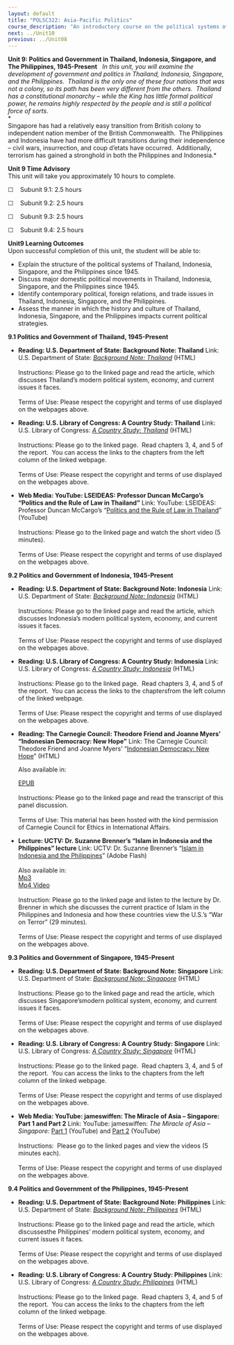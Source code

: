 ```yaml
---
layout: default
title: "POLSC322: Asia-Pacific Politics"
course_description: "An introductory course on the political systems of Northeast and Southeast Asia. Discusses pre- and post-colonial systems of government, Western imperialism, national liberation movements, and proxy wars, while exploring contemporary political issues."
next: ../Unit10
previous: ../Unit08
---
```

**Unit 9: Politics and Government in Thailand, Indonesia, Singapore, and
The Philippines, 1945-Present** <span id="9"></span> 
*In this unit, you will examine the development of government and
politics in Thailand, Indonesia, Singapore, and the Philippines. 
Thailand is the only one of these four nations that was not a colony, so
its path has been very different from the others.  Thailand has a
constitutional monarchy – while the King has little formal political
power, he remains highly respected by the people and is still a
political force of sorts.*  
 *             
 Singapore has had a relatively easy transition from British colony to
independent nation member of the British Commonwealth.  The Philippines
and Indonesia have had more difficult transitions during their
independence – civil wars, insurrection, and coup d’etats have
occurred.  Additionally, terrorism has gained a stronghold in both the
Philippines and Indonesia.*

**Unit 9 Time Advisory**  
This unit will take you approximately 10 hours to complete.

☐    Subunit 9.1: 2.5 hours

☐    Subunit 9.2: 2.5 hours

☐    Subunit 9.3: 2.5 hours

☐    Subunit 9.4: 2.5 hours

**Unit9 Learning Outcomes**  
Upon successful completion of this unit, the student will be able to:

-   Explain the structure of the political systems of Thailand,
    Indonesia, Singapore, and the Philippines since 1945.
-   Discuss major domestic political movements in Thailand, Indonesia,
    Singapore, and the Philippines since 1945.
-   Identify contemporary political, foreign relations, and trade issues
    in Thailand, Indonesia, Singapore, and the Philippines.
-   Assess the manner in which the history and culture of Thailand,
    Indonesia, Singapore, and the Philippines impacts current political
    strategies.

**9.1 Politics and Government of Thailand, 1945-Present** <span
id="9.1"></span> 
-   **Reading: U.S. Department of State: Background Note: Thailand**
    Link: U.S. Department of State: *[Background Note:
    Thailand](http://www.state.gov/r/pa/ei/bgn/2814.htm)* (HTML)  
        
     Instructions: Please go to the linked page and read the article,
    which discusses Thailand’s modern political system, economy, and
    current issues it faces.  
        
     Terms of Use: Please respect the copyright and terms of use
    displayed on the webpages above.

-   **Reading: U.S. Library of Congress: A Country Study: Thailand**
    Link: U.S. Library of Congress: *[A Country Study:
    Thailand](http://lcweb2.loc.gov/frd/cs/thtoc.html)* (HTML)  
        
     Instructions: Please go to the linked page.  Read chapters 3, 4,
    and 5 of the report.  You can access the links to the chapters from
    the left column of the linked webpage.  
        
     Terms of Use: Please respect the copyright and terms of use
    displayed on the webpages above.

-   **Web Media: YouTube: LSEIDEAS: Professor Duncan McCargo’s “Politics
    and the Rule of Law in Thailand”**
    Link: YouTube: LSEIDEAS: Professor Duncan McCargo’s “[Politics and
    the Rule of Law in
    Thailand](http://www.youtube.com/watch?v=8-u0z9Qp-3I)” (YouTube)  
        
     Instructions: Please go to the linked page and watch the short
    video (5 minutes).  
        
     Terms of Use: Please respect the copyright and terms of use
    displayed on the webpages above.

**9.2 Politics and Government of Indonesia, 1945-Present** <span
id="9.2"></span> 
-   **Reading: U.S. Department of State: Background Note: Indonesia**
    Link: U.S. Department of State: *[Background Note:
    Indonesia](http://www.state.gov/r/pa/ei/bgn/2748.htm)* (HTML)  
        
     Instructions: Please go to the linked page and read the article,
    which discusses Indonesia’s modern political system, economy, and
    current issues it faces.  
        
     Terms of Use: Please respect the copyright and terms of use
    displayed on the webpages above.

-   **Reading: U.S. Library of Congress: A Country Study: Indonesia**
    Link: U.S. Library of Congress: *[A Country Study:
    Indonesia](http://lcweb2.loc.gov/frd/cs/idtoc.html)* (HTML)  
        
     Instructions: Please go to the linked page.  Read chapters 3, 4,
    and 5 of the report.  You can access the links to the chaptersfrom
    the left column of the linked webpage.  
        
     Terms of Use: Please respect the copyright and terms of use
    displayed on the webpages above.

-   **Reading: The Carnegie Council: Theodore Friend and Joanne Myers’
    “Indonesian Democracy: New Hope”**
    Link: The Carnegie Council: Theodore Friend and Joanne Myers’
    “[Indonesian Democracy: New
    Hope](https://resources.saylor.org/archived/wp-content/uploads/2011/08/Polsc322-9.2-Reading-TheoFriend.pdf)”
    (HTML)  
      
     Also available in:  

    [EPUB](https://resources.saylor.org/archived/wp-content/uploads/2011/08/Polsc322-9.2-Reading-EPUB-theoFriend.epub)  
        
     Instructions: Please go to the linked page and read the transcript
    of this panel discussion.   
        
     Terms of Use: This material has been hosted with the kind
    permission of Carnegie Council for Ethics in International Affairs.

-   **Lecture: UCTV: Dr. Suzanne Brenner’s “Islam in Indonesia and the
    Philippines” lecture**
    Link: UCTV: Dr. Suzanne Brenner’s “[Islam in Indonesia and the
    Philippines](http://www.uctv.tv/search-details.aspx?showID=7540)”
    (Adobe Flash)  
        
     Also available in:  
     [Mp3](http://podcast.uctv.tv/mp3/7540.mp3)  
     [Mp4 Video](http://podcast.uctv.tv/vod/7540.mp4)  
        
     Instruction: Please go to the linked page and listen to the lecture
    by Dr. Brenner in which she discusses the current practice of Islam
    in the Philippines and Indonesia and how these countries view the
    U.S.’s “War on Terror” (29 minutes).  
        
     Terms of Use: Please respect the copyright and terms of use
    displayed on the webpages above.

**9.3 Politics and Government of Singapore, 1945-Present** <span
id="9.3"></span> 
-   **Reading: U.S. Department of State: Background Note: Singapore**
    Link: U.S. Department of State: *[Background Note:
    Singapore](http://www.state.gov/r/pa/ei/bgn/2798.htm)* (HTML)  
        
     Instructions: Please go to the linked page and read the article,
    which discusses Singapore’smodern political system, economy, and
    current issues it faces.  
        
     Terms of Use: Please respect the copyright and terms of use
    displayed on the webpages above.

-   **Reading: U.S. Library of Congress: A Country Study: Singapore**
    Link: U.S. Library of Congress: *[A Country Study:
    Singapore](http://lcweb2.loc.gov/frd/cs/sgtoc.html)* (HTML)  
        
     Instructions: Please go to the linked page.  Read chapters 3, 4,
    and 5 of the report.  You can access the links to the chapters from
    the left column of the linked webpage.  
        
     Terms of Use: Please respect the copyright and terms of use
    displayed on the webpages above.

-   **Web Media: YouTube: jameswiffen: The Miracle of Asia – Singapore:
    Part 1 and Part 2**
    Link: YouTube: jameswiffen: *The Miracle of Asia – Singapore*: [Part
    1](http://www.youtube.com/watch?v=xRvbrzIyV9E) (YouTube) and [Part
    2](http://www.youtube.com/watch?v=kfxNTUuUftA) (YouTube)  
        
     Instructions:  Please go to the linked pages and view the videos (5
    minutes each).  
        
     Terms of Use: Please respect the copyright and terms of use
    displayed on the webpages above.

**9.4 Politics and Government of the Philippines, 1945-Present** <span
id="9.4"></span> 
-   **Reading: U.S. Department of State: Background Note: Philippines**
    Link: U.S. Department of State: *[Background Note:
    Philippines](http://www.state.gov/r/pa/ei/bgn/2794.htm)* (HTML)  
        
     Instructions: Please go to the linked page and read the article,
    which discussesthe Philippines’ modern political system, economy,
    and current issues it faces.  
        
     Terms of Use: Please respect the copyright and terms of use
    displayed on the webpages above.

-   **Reading: U.S. Library of Congress: A Country Study: Philippines**
    Link: U.S. Library of Congress: *[A Country Study:
    Philippines](http://lcweb2.loc.gov/frd/cs/phtoc.html)* (HTML)  
        
     Instructions: Please go to the linked page.  Read chapters 3, 4,
    and 5 of the report.  You can access the links to the chapters from
    the left column of the linked webpage.  
        
     Terms of Use: Please respect the copyright and terms of use
    displayed on the webpages above.



